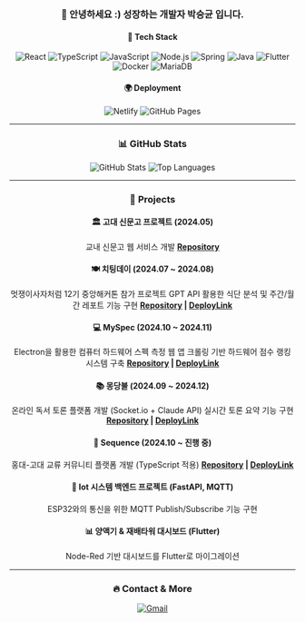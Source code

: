 <div align="center">
  
  ### 👋 안녕하세요 :) **성장하는 개발자** 박승균 입니다.

  #### 🚀 Tech Stack
  ![React](https://img.shields.io/badge/React-61DAFB?style=flat&logo=react&logoColor=white)
  ![TypeScript](https://img.shields.io/badge/TypeScript-3178C6?style=flat&logo=typescript&logoColor=white)
  ![JavaScript](https://img.shields.io/badge/JavaScript-F7DF1E?style=flat&logo=javascript&logoColor=black)
  ![Node.js](https://img.shields.io/badge/Node.js-339933?style=flat&logo=node.js&logoColor=white)
  ![Spring](https://img.shields.io/badge/Spring-6DB33F?style=flat&logo=spring&logoColor=white)
  ![Java](https://img.shields.io/badge/Java-007396?style=flat&logo=openjdk&logoColor=white)
  ![Flutter](https://img.shields.io/badge/Flutter-02569B?style=flat&logo=flutter&logoColor=white)
  ![Docker](https://img.shields.io/badge/Docker-2496ED?style=flat&logo=docker&logoColor=white)
  ![MariaDB](https://img.shields.io/badge/MariaDB-003545?style=flat&logo=mariadb&logoColor=white)
  
  #### 🌍 Deployment
  ![Netlify](https://img.shields.io/badge/Netlify-00C7B7?style=flat&logo=netlify&logoColor=white)
  ![GitHub Pages](https://img.shields.io/badge/GitHub%20Pages-222222?style=flat&logo=githubpages&logoColor=white)
  
  ---
  
  ### 📊 GitHub Stats
  ![GitHub Stats](https://github-readme-stats.vercel.app/api?username=seungyun-Park&show_icons=true&theme=radical)
  ![Top Languages](https://github-readme-stats.vercel.app/api/top-langs/?username=seungyun-Park&layout=compact&theme=radical)
  
  ---
  
  ### 💼 Projects
  
  #### 🏛 고대 신문고 프로젝트 (2024.05)
  교내 신문고 웹 서비스 개발
  **[Repository](https://github.com/seungyun-Park/udr-project)**
  
  #### 🍽 치팅데이 (2024.07 ~ 2024.08)
  멋쟁이사자처럼 12기 중앙해커톤 참가 프로젝트
  GPT API 활용한 식단 분석 및 주간/월간 레포트 기능 구현
  **[Repository](https://github.com/Live-Healthy-Die-Healthy/FrontEnd) | [DeployLink](https://live-healthy-die-healthy.github.io/FrontEnd/)**
  
  #### 💻 MySpec (2024.10 ~ 2024.11)
  Electron을 활용한 컴퓨터 하드웨어 스펙 측정 웹 앱
  크롤링 기반 하드웨어 점수 랭킹 시스템 구축
  **[Repository](https://github.com/CapstonDesign-2) | [DeployLink](https://lustrous-starburst-fc4ad8.netlify.app/)**
  
  #### 📚 몽당불 (2024.09 ~ 2024.12)
  온라인 독서 토론 플랫폼 개발 (Socket.io + Claude API)
  실시간 토론 요약 기능 구현
  **[Repository](https://github.com/OnelineBookClass) | [DeployLink](https://mongdangbul.netlify.app/main)**
  
  #### 🔗 Sequence (2024.10 ~ 진행 중)
  홍대-고대 교류 커뮤니티 플랫폼 개발 (TypeScript 적용)
  **[Repository](https://github.com/seungyun-Park/sequence) | [DeployLink](https://seungyun-park.github.io/sequence/)**
  
  #### 🌱 Iot 시스템 백엔드 프로젝트 (FastAPI, MQTT)
  ESP32와의 통신을 위한 MQTT Publish/Subscribe 기능 구현
  
  #### 📊 양액기 & 재배타워 대시보드 (Flutter)
  Node-Red 기반 대시보드를 Flutter로 마이그레이션
  
  ---
  
  ### 🔥 Contact & More
  [![Gmail](https://img.shields.io/badge/Gmail-D14836?style=flat&logo=gmail&logoColor=white)](mailto:tmdrbs0925@gmail.com)

</div>
